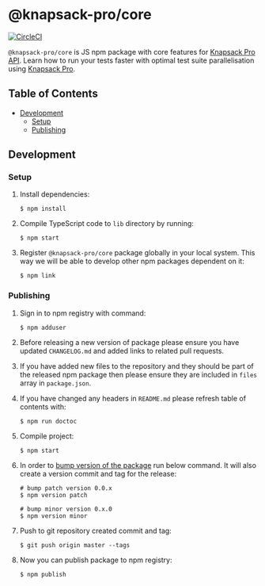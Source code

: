 # @knapsack-pro/core

[![CircleCI](https://circleci.com/gh/KnapsackPro/knapsack-pro-core-js.svg?style=svg)](https://circleci.com/gh/KnapsackPro/knapsack-pro-core-js)

`@knapsack-pro/core` is JS npm package with core features for [Knapsack Pro API](https://docs.knapsackpro.com/api/).
Learn how to run your tests faster with optimal test suite parallelisation using [Knapsack Pro](https://knapsackpro.com).

<!-- START doctoc generated TOC please keep comment here to allow auto update -->
<!-- DON'T EDIT THIS SECTION, INSTEAD RE-RUN doctoc TO UPDATE -->
## Table of Contents

- [Development](#development)
  - [Setup](#setup)
  - [Publishing](#publishing)

<!-- END doctoc generated TOC please keep comment here to allow auto update -->

## Development

### Setup

1. Install dependencies:

    ```
    $ npm install
    ```

2. Compile TypeScript code to `lib` directory by running:

    ```
    $ npm start
    ```

3. Register `@knapsack-pro/core` package globally in your local system. This way we will be able to develop other npm packages dependent on it:

    ```
    $ npm link
    ```

### Publishing

1. Sign in to npm registry with command:

    ```
    $ npm adduser
    ```

2. Before releasing a new version of package please ensure you have updated `CHANGELOG.md` and added links to related pull requests.

3. If you have added new files to the repository and they should be part of the released npm package then please ensure they are included in `files` array in `package.json`.

4. If you have changed any headers in `README.md` please refresh table of contents with:

    ```
    $ npm run doctoc
    ```

5. Compile project:

    ```
    $ npm start
    ```

6. In order to [bump version of the package](https://docs.npmjs.com/cli/version) run below command. It will also create a version commit and tag for the release:

    ```
    # bump patch version 0.0.x
    $ npm version patch

    # bump minor version 0.x.0
    $ npm version minor
    ```

7. Push to git repository created commit and tag:

    ```
    $ git push origin master --tags
    ```

8. Now you can publish package to npm registry:

    ```
    $ npm publish
    ```
